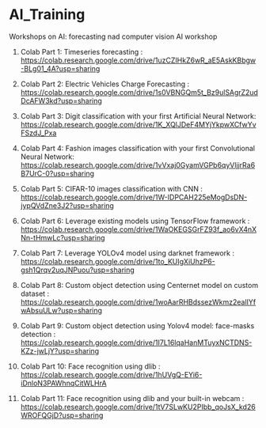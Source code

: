 # AI_Training
Workshops on AI: forecasting nad computer vision
AI workshop

1. Colab Part 1: Timeseries forecasting : https://colab.research.google.com/drive/1uzCZIHkZ6wR_aE5AskKBbgw-BLg01_4A?usp=sharing 

2. Colab Part 2: Electric Vehicles Charge Forecasting : https://colab.research.google.com/drive/1s0VBNGQm5t_Bz9ulSAgrZ2udDcAFW3kd?usp=sharing

3. Colab Part 3: Digit classification with your first Artificial Neural Network: https://colab.research.google.com/drive/1K_XQlJDeF4MYjYkpwXCfwYvFSzdJ_Pxa

4. Colab Part 4:  Fashion images classification with your first Convolutional Neural Network: https://colab.research.google.com/drive/1vVxaj0GyamVGPb6qyVljjrRa6B7UrC-0?usp=sharing

5. Colab Part 5:  CIFAR-10 images classification with CNN : https://colab.research.google.com/drive/1W-IDPCAH225eMogDsDN-jypQVdZne3J2?usp=sharing

6. Colab Part 6: Leverage existing models using TensorFlow framework : https://colab.research.google.com/drive/1WaOKEGSGrFZ93f_ao6vX4nXNn-tHmwLc?usp=sharing

7. Colab Part 7: Leverage YOLOv4 model using darknet framework : https://colab.research.google.com/drive/1to_KUIgXiUhzP6-gsh1Qrqv2uqJNPuou?usp=sharing 

8. Colab Part 8: Custom object detection using Centernet model on custom dataset : https://colab.research.google.com/drive/1woAarRHBdssezWkmz2ealIYfwAbsuULw?usp=sharing

9. Colab Part 9: Custom object detection using Yolov4 model: face-masks detection : https://colab.research.google.com/drive/1I7L16lqaHanMTuyxNCTDNS-KZz-jwLjY?usp=sharing

10. Colab Part 10: Face recognition using dlib : https://colab.research.google.com/drive/1hUVgQ-EYi6-iDnloN3PAWhnqCitWLHrA 

11. Colab Part 11: Face recognition using dlib and your built-in webcam : https://colab.research.google.com/drive/1tV7SLwKU2PIbb_qoJsX_kd26WROFQGjD?usp=sharing
